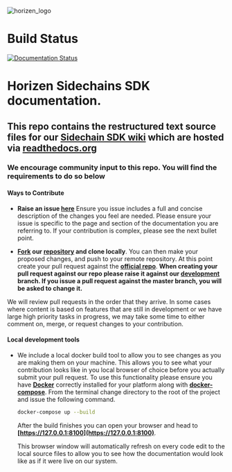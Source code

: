 ![horizen_logo](https://www.horizen.io/assets/img/icons/page_media/logo_with_tagline_2.png)

# Build Status

[![Documentation Status](https://readthedocs.org/projects/developerhorizenglobal/badge/?version=latest)](https://docs.horizen.global/en/latest/?badge=latest)

# Horizen Sidechains SDK documentation.

## This repo contains the restructured text source files for our [Sidechain SDK wiki](https://docs.horizen.io) which are hosted via [readthedocs.org](https://readthedocs.org)

### We encourage community input to this repo. You will find the requirements to do so below

#### Ways to Contribute

- **Raise an issue [here](https://github.com/HorizenOfficial/developer-horizen-global/issues)** 
Ensure you issue includes a full and concise description of the changes you feel are needed. Please ensure your issue is specific to the page and section of the documentation you are referring to. If your contribution is complex, please see the next bullet point.

- **[Fork](https://docs.github.com/en/free-pro-team@latest/github/getting-started-with-github/fork-a-repo) our [repository](https://github.com/HorizenOfficial/developer-horizen-global) and clone locally**.
You can then make your proposed changes, and push to your remote repository. At this point create your pull request against the **[official repo](https://github.com/HorizenOfficial/developer-horizen-global)**.
**When creating your pull request against our repo please raise it against our [development](https://github.com/HorizenOfficial/developer-horizen-global/blob/development) branch. If you issue a pull request against the master branch, you will be asked to change it.**
  
We will review pull requests in the order that they arrive. In some cases where content is based on features that are still in development or we have large high priority tasks in progress, we may take some time to either comment on, merge, or request changes to your contribution.

#### Local development tools

- We include a local docker build tool to allow you to see changes as you are making them on your machine. This allows you to see what your contribution looks like in you local browser of choice before you actually submit your pull request.
To use this functionality please ensure you have **[Docker](https://docs.docker.com/engine/install/)** correctly installed for your platform along with **[docker-compose](https://docs.docker.com/compose/install/)**.
From the terminal change directory to the root of the project and issue the following command.

    ```bash
    docker-compose up --build
    ```

    After the build finishes you can open your browser and head to **[https://127.0.0.1:8100](https://127.0.0.1:8100)**.

    This browser window will automatically refresh on every code edit to the local source files to allow you to see how the documentation would look like as if it were live on our system.